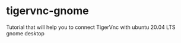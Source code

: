 # tigervnc-gnome
Tutorial that will help you to connect TigerVnc with ubuntu 20.04 LTS gnome desktop 
